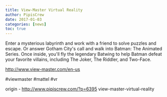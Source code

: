 ```yaml
---
title: View-Master Virtual Reality
author: PipisCrew
date: 2017-01-03
categories: [news]
toc: true
---
```


Enter a mysterious labyrinth and work with a friend to solve puzzles and escape. Or answer Gotham City's call and walk into Batman: The Animated Series. Once inside, you'll fly the legendary Batwing to help Batman defeat your favorite villains, including The Joker, The Riddler, and Two-Face.

http://www.view-master.com/en-us

#viewmaster #mattel #vr

origin - http://www.pipiscrew.com/?p=6395 view-master-virtual-reality
